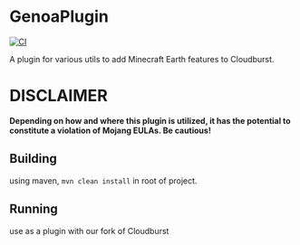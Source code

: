 # GenoaPlugin
[![CI](https://github.com/Project-Earth-Reborn/GenoaPlugin/actions/workflows/CI.yml/badge.svg)](https://github.com/Project-Earth-Reborn/GenoaPlugin/actions/workflows/CI.yml)  

A plugin for various utils to add Minecraft Earth features to Cloudburst.

# DISCLAIMER
**Depending on how and where this plugin is utilized, it has the potential to constitute a violation of Mojang EULAs. Be cautious!**

## Building
using maven, `mvn clean install` in root of project.

## Running
use as a plugin with our fork of Cloudburst
